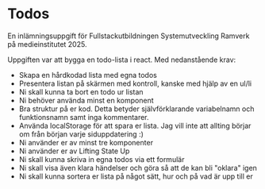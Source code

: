 # Todos

En inlämningsuppgift för Fullstackutbildningen Systemutveckling Ramverk på medieinstitutet 2025. 

Uppgiften var att bygga en todo-lista i react. Med nedanstående krav:

- Skapa en hårdkodad lista med egna todos
- Presentera listan på skärmen med kontroll, kanske med hjälp av en ul/li
- Ni skall kunna ta bort en todo ur listan
- Ni behöver använda minst en komponent
- Bra struktur på er kod. Detta betyder självförklarande variabelnamn och funktionsnamn samt inga kommentarer.
- Använda localStorage för att spara er lista. Jag vill inte att allting börjar om från början varje siduppdatering :)
- Ni använder er av minst tre komponenter
- Ni använder er av Lifting State Up
- Ni skall kunna skriva in egna todos via ett formulär
- Ni skall visa även klara händelser och göra så att de kan bli "oklara" igen
- Ni skall kunna sortera er lista på något sätt, hur och på vad är upp till er
